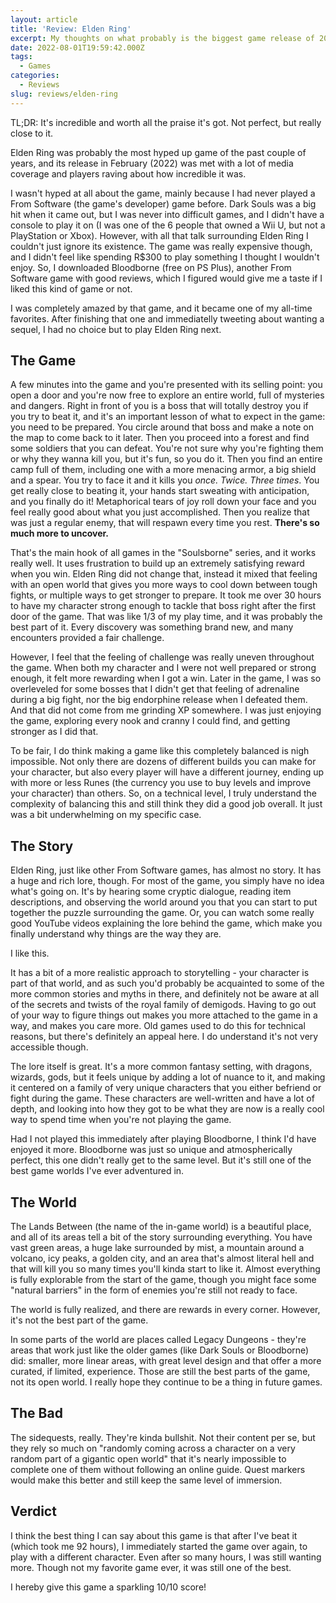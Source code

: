 ```yaml
---
layout: article
title: 'Review: Elden Ring'
excerpt: My thoughts on what probably is the biggest game release of 2022.
date: 2022-08-01T19:59:42.000Z
tags:
  - Games
categories:
  - Reviews
slug: reviews/elden-ring
---
```


<script context="module">
  import SrcsetImage from "$lib/components/atoms/SrcsetImage.svelte";
  import MarkerHighlight from "$lib/components/molecules/MarkerHighlight.svelte";
  import SparklingHighlight from "$lib/components/molecules/SparklingHighlight.svelte";
  import Callout from "$lib/components/molecules/Callout.svelte";

  import { getSrcsetFromImport } from "$lib/utils/functions";
  import CoverImage from './cover.png?width=1600&format=avif;webp;png&meta&imagetools';
  import LiurniaImage from './liurnia.jpg?width=1600&format=avif;webp;png&meta&imagetools';
  import MaleniaImage from './malenia-and-radahn.jpg?width=1600&format=avif;webp;png&meta&imagetools';
  import SentinelImage from './tree-sentinel.jpg?width=1600&format=avif;webp;png&meta&imagetools';

  metadata.coverImage = getSrcsetFromImport(CoverImage);
</script>

<Callout>
  TL;DR: It's incredible and worth all the praise it's got. Not perfect, but really close to it.
</Callout>

Elden Ring was probably the most hyped up game of the past couple of years, and its release in February (2022) was met with a lot of media coverage and players raving about how incredible it was.

I wasn't hyped at all about the game, mainly because I had never played a From Software (the game's developer) game before. Dark Souls was a big hit when it came out, but I was never into difficult games, and I didn't have a console to play it on (I was one of the 6 people that owned a Wii U, but not a PlayStation or Xbox). However, with all that talk surrounding Elden Ring I couldn't just ignore its existence. The game was really expensive though, and I didn't feel like spending R$300 to play something I thought I wouldn't enjoy. So, I downloaded Bloodborne (free on PS Plus), another From Software game with good reviews, which I figured would give me a taste if I liked this kind of game or not.

I was completely amazed by that game, and it became one of my all-time favorites. After finishing that one and immediatelly tweeting about wanting a sequel, I had no choice but to play Elden Ring next.

## The Game

A few minutes into the game and you're presented with its selling point: you open a door and you're now free to explore an entire world, full of mysteries and dangers. Right in front of you is a boss that <SparklingHighlight>will totally destroy you</SparklingHighlight> if you try to beat it, and it's an important lesson of what to expect in the game: you need to be prepared. You circle around that boss and make a note on the map to come back to it later. Then you proceed into a forest and find some soldiers that you can defeat. You're not sure why you're fighting them or why they wanna kill you, but it's fun, so you do it. Then you find an entire camp full of them, including one with a more menacing armor, a big shield and a spear. You try to face it and it kills you <i>once. Twice. Three times</i>. You get really close to beating it, your hands start sweating with anticipation, and you finally do it! Metaphorical tears of joy roll down your face and you feel really good about what you just accomplished. Then you realize that was just a regular enemy, that will respawn every time you rest. <b>There's so much more to uncover.</b>

That's the main hook of all games in the "Soulsborne" series, and it works really well. It uses frustration to build up an extremely satisfying reward when you win. Elden Ring did not change that, instead it mixed that feeling with an open world that gives you more ways to cool down between tough fights, or multiple ways to get stronger to prepare. It took me over 30 hours to have my character strong enough to tackle that boss right after the first door of the game. That was like 1/3 of my play time, and it was probably the best part of it. Every discovery was something brand new, and many encounters provided a fair challenge.

<SrcsetImage
  srcset={getSrcsetFromImport(SentinelImage)}
  alt="Screenshot of the game, showing the first boss you see right after opening the door into the game's big open world."
  figcaption="The Tree Sentinel is likely the first boss you'll encounter, but not the first one you'll defeat."
/>

However, I feel that the feeling of challenge was really uneven throughout the game. When both my character and I were not well prepared or strong enough, it felt more rewarding when I got a win. Later in the game, I was so overleveled for some bosses that I didn't get that feeling of adrenaline during a big fight, nor the big endorphine release when I defeated them. And that did not come from me grinding XP somewhere. I was just enjoying the game, exploring every nook and cranny I could find, and getting stronger as I did that.

To be fair, I do think making a game like this completely balanced is nigh impossible. Not only there are dozens of different builds you can make for your character, but also every player will have a different journey, ending up with more or less Runes (the currency you use to buy levels and improve your character) than others. So, on a technical level, I truly understand the complexity of balancing this and still think they did a good job overall. It just was a bit underwhelming on my specific case.

## The Story

Elden Ring, just like other From Software games, has almost no story. It has a huge and rich lore, though. For most of the game, you simply have no idea what's going on. It's by hearing some cryptic dialogue, reading item descriptions, and observing the world around you that you can start to put together the puzzle surrounding the game. Or, you can watch some really good YouTube videos explaining the lore behind the game, which make you finally understand why things are the way they are.

I like this.

It has a bit of a more realistic approach to storytelling - your character is part of that world, and as such you'd probably be acquainted to some of the more common stories and myths in there, and definitely not be aware at all of the secrets and twists of the royal family of demigods. Having to go out of your way to figure things out makes you more attached to the game in a way, and makes you care more. Old games used to do this for technical reasons, but there's definitely an appeal here. I do understand it's not very accessible though.

<SrcsetImage
  srcset={getSrcsetFromImport(MaleniaImage)}
  alt="Screenshot of a game cutscene, showing two demigods fighting each other."
  figcaption="The demigods have an interesting backstory and while you interact little with them, knowing that backstory makes their appearances much more meaningful."
/>

The lore itself is great. It's a more common fantasy setting, with dragons, wizards, gods, but it feels unique by adding a lot of nuance to it, and making it centered on a family of very unique characters that you either befriend or fight during the game. These characters are well-written and have a lot of depth, and looking into how they got to be what they are now is a really cool way to spend time when you're not playing the game.

Had I not played this immediately after playing Bloodborne, I think I'd have enjoyed it more. Bloodborne was just so unique and atmospherically perfect, this one didn't really get to the same level. But it's still one of the best game worlds I've ever adventured in.

## The World

The Lands Between (the name of the in-game world) is a beautiful place, and all of its areas tell a bit of the story surrounding everything. You have vast green areas, a huge lake surrounded by mist, a mountain around a volcano, icy peaks, a golden city, and an area that's almost literal hell and that will kill you so many times you'll kinda start to like it. Almost everything is fully explorable from the start of the game, though you might face some "natural barriers" in the form of enemies you're still not ready to face.

<SrcsetImage
  srcset={getSrcsetFromImport(LiurniaImage)}
  alt="Screenshot of the game, showing a beautiful landscape with hills, a lake, and golden trees surrounded by fog."
/>

<MarkerHighlight>The world is fully realized, and there are rewards in every corner.</MarkerHighlight> However, it's not the best part of the game.

In some parts of the world are places called Legacy Dungeons - they're areas that work just like the older games (like Dark Souls or Bloodborne) did: smaller, more linear areas, with great level design and that offer a more curated, if limited, experience. Those are still the best parts of the game, not its open world. I really hope they continue to be a thing in future games.

## The Bad

The sidequests, really. They're kinda bullshit. Not their content per se, but they rely so much on "randomly coming across a character on a very random part of a gigantic open world" that it's nearly impossible to complete one of them without following an online guide. Quest markers would make this better and still keep the same level of immersion.

## Verdict

I think the best thing I can say about this game is that after I've beat it (which took me 92 hours), I immediately started the game over again, to play with a different character. Even after so many hours, I was still wanting more. Though not my favorite game ever, it was still one of the best.

I hereby give this game a sparkling <SparklingHighlight>10/10</SparklingHighlight> score!

